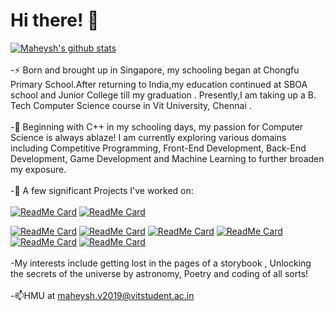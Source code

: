 # **Hi there!** 👋
<!--
**Zualemo-xo/Zualemo-xo** is a ✨ _special_ ✨ repository because its `README.md` (this file) appears on your GitHub profile.

Here are some ideas to get you started:
Template
- 🔭 I’m currently working on ...
- 🌱 I’m currently learning ...
- 👯 I’m looking to collaborate on ...
- 🤔 I’m looking for help with ...
- 💬 Ask me about ...
- 📫 How to reach me: ...
- 😄 Pronouns: ...
- ⚡ Fun fact: ...
Hello fellow User for reaching my readme :)
-->
[![Maheysh's github stats](https://github-readme-stats.vercel.app/api?username=Zualemo-xo&theme=chartreuse-dark&show_icons=true)](https://github.com/Zualemo-xo)
<br><br>
-⚡ Born and brought up in Singapore, my schooling began at Chongfu Primary School.After returning to India,my education continued at SBOA school and Junior College till my graduation . Presently,I am taking up a B. Tech Computer Science course in Vit University, Chennai .
<br><br>
-💬 Beginning with C++ in my schooling days, my passion for Computer Science is always ablaze! I am currently exploring various domains including Competitive Programming, Front-End Development, Back-End Development, Game Development and Machine Learning to further broaden my exposure.
<br><br>
-🔭 A few significant Projects I've worked on:<br><br>
[![ReadMe Card](https://github-readme-stats.vercel.app/api/pin/?username=Zualemo-xo&theme=dark&repo=COVID-19-Twitter-Sentiment-Dashboard)](https://github.com/Zualemo-xo/COVID-19-Twitter-Sentiment-Dashboard)
[![ReadMe Card](https://github-readme-stats.vercel.app/api/pin/?username=Zualemo-xo&theme=dark&repo=Online-Proctoring-and-Facial-Tracking-)](https://github.com/Zualemo-xo/Online-Proctoring-and-Facial-Tracking-)

[![ReadMe Card](https://github-readme-stats.vercel.app/api/pin/?username=Zualemo-xo&theme=dark&repo=My-Portfolio)](https://github.com/Zualemo-xo/My-Portfolio)
[![ReadMe Card](https://github-readme-stats.vercel.app/api/pin/?username=Zualemo-xo&theme=dark&repo=VITMeeT)](https://github.com/Zualemo-xo/VITMeeT)
[![ReadMe Card](https://github-readme-stats.vercel.app/api/pin/?username=Zualemo-xo&theme=dark&repo=Online-Voting-Management-System)](https://github.com/Zualemo-xo/Online-Voting-Management-System)
[![ReadMe Card](https://github-readme-stats.vercel.app/api/pin/?username=Zualemo-xo&theme=dark&repo=HTML-Tutorial)](https://github.com/Zualemo-xo/HTML-Tutorial)
[![ReadMe Card](https://github-readme-stats.vercel.app/api/pin/?username=Zualemo-xo&theme=dark&repo=Train-Reservation-and-Cancellation-System)](https://github.com/Zualemo-xo/Train-Reservation-and-Cancellation-System)
[![ReadMe Card](https://github-readme-stats.vercel.app/api/pin/?username=Zualemo-xo&theme=dark&repo=Train-Reservation-Cancellation-PHP-Variant)](https://github.com/Zualemo-xo/Train-Reservation-Cancellation-PHP-Variant)
<br><br>
-My interests include getting lost in the pages of a storybook , Unlocking the secrets of the universe by astronomy, Poetry and coding of all sorts! 
<br><br>
-📫HMU at maheysh.v2019@vitstudent.ac.in
